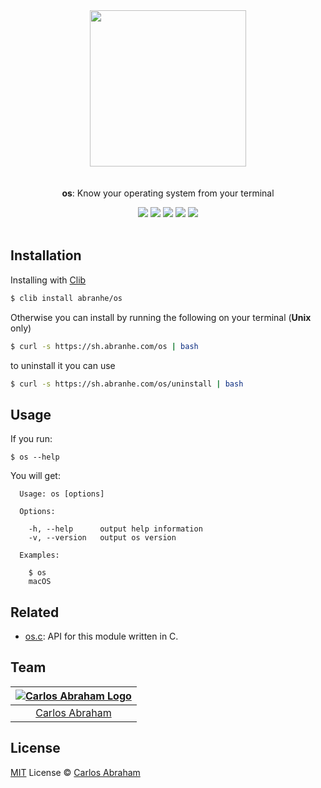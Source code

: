 <p align="center">
	<br>
	<br>
	<img src="https://cdn.abranhe.com/projects/os/os.svg" width="250">
	<br>
	<br>
	<br>
	<b>os</b>: Know your operating system from your terminal
	<br>
</p>

<p align="center">
	<a href="https://travis-ci.org/abranhe/os"><img src="https://img.shields.io/travis/abranhe/os.svg?logo=travis" /></a>
	<a href="https://github.com/abranhe"><img src="https://abranhe.com/badge.svg"></a>
	<a href="https://cash.me/$abranhe"><img src="https://cdn.abranhe.com/badges/cash-me.svg"></a>
	<a href="https://patreon.com/abranhe"><img src="https://cdn.abranhe.com/badges/patreon.svg" /></a>
	<a href="https://github.com/abranhe/os/blob/master/license"><img src="https://img.shields.io/github/license/abranhe/os.svg" /></a>

  <br>
  <br>
</p>


## Installation

Installing with [Clib](https://github.com/clibs/clib)

```sh
$ clib install abranhe/os
```

Otherwise you can install by running the following on your terminal (**Unix** only)

```sh
$ curl -s https://sh.abranhe.com/os | bash
```

to uninstall it you can use

```sh
$ curl -s https://sh.abranhe.com/os/uninstall | bash
```

## Usage

If you run:

```
$ os --help
```

You will get:

```
  Usage: os [options]

  Options:

    -h, --help      output help information
    -v, --version   output os version

  Examples:

    $ os
    macOS
```

## Related

- [os.c][os]: API for this module written in C.

## Team

|[![Carlos Abraham Logo][abranhe-img]][abranhe]|
| :-: |
| [Carlos Abraham][abranhe] |

## License

[MIT][license] License © [Carlos Abraham][abranhe]

<!-------------------- Links ------------------------>
[abranhe]: https://github.com/abranhe
[abranhe-img]: https://avatars3.githubusercontent.com/u/21347264?s=50
[license]: https://github.com/abranhe/os/blob/master/license
[travis-badge]: https://img.shields.io/travis/abranhe/os.svg
[travis-status]: https://travis-ci.org/abranhe/os
[os]: https://github.com/abranhe/os.c
